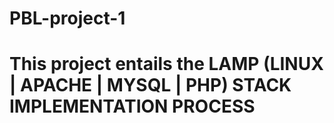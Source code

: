 # PBL-project-1

# This project entails the LAMP (LINUX | APACHE | MYSQL | PHP) STACK IMPLEMENTATION PROCESS
